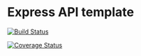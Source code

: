 # Express API template

[![Build Status](https://app.travis-ci.com/HarryNdegwa/SmashingIt.svg?token=AnFjgfYzfSjp8a1Upgyb&branch=main)](https://app.travis-ci.com/HarryNdegwa/SmashingIt)

[![Coverage Status](https://coveralls.io/repos/github/HarryNdegwa/SmashingIt/badge.svg?branch=main)](https://coveralls.io/github/HarryNdegwa/SmashingIt?branch=main)
